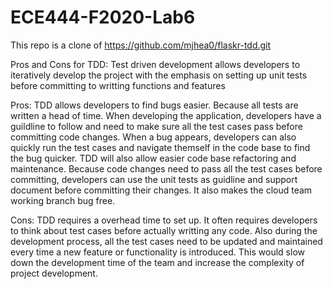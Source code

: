 # ECE444-F2020-Lab6

This repo is a clone of https://github.com/mjhea0/flaskr-tdd.git


Pros and Cons for TDD:
Test driven development allows developers to iteratively develop the project with the emphasis on setting up unit tests before committing to writting functions and features

Pros: 
TDD allows developers to find bugs easier. Because all tests are written a head of time. When developing the application, developers have a guildline to follow and need to make sure all the test cases pass before committing code changes. When a bug appears, developers can also quickly run the test cases and navigate themself in the code base to find the bug quicker. TDD will also allow easier code base refactoring and maintenance. Because code changes need to pass all the test cases before committing, developers can use the unit tests as guidline and support document before committing their changes. It also makes the cloud team working branch bug free.

Cons:
TDD requires a overhead time to set up. It often requires developers to think about test cases before actually writting any code. Also during the development process, all the test cases need to be updated and maintained every time a new feature or functionality is introduced. This would slow down the development time of the team and increase the complexity of project development.